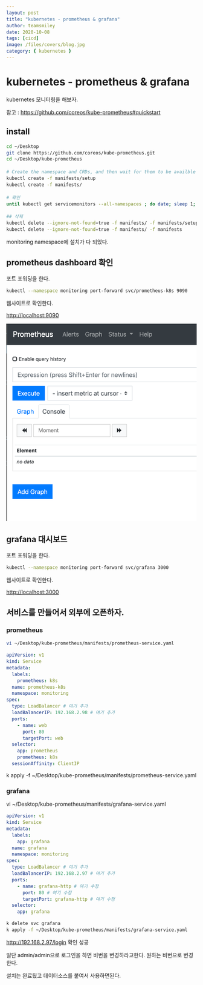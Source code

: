 ```yaml
---
layout: post
title: "kubernetes - prometheus & grafana"
author: teamsmiley
date: 2020-10-08
tags: [cicd]
image: /files/covers/blog.jpg
category: { kubernetes }
---
```


# kubernetes - prometheus & grafana

kubernetes 모니터링을 해보자.

참고 : <https://github.com/coreos/kube-prometheus#quickstart>

## install

```bash
cd ~/Desktop
git clone https://github.com/coreos/kube-prometheus.git
cd ~/Desktop/kube-prometheus

# Create the namespace and CRDs, and then wait for them to be availble before creating the remaining resources
kubectl create -f manifests/setup
kubectl create -f manifests/

# 확인
until kubectl get servicemonitors --all-namespaces ; do date; sleep 1; echo ""; done

## 삭제
kubectl delete --ignore-not-found=true -f manifests/ -f manifests/setup
kubectl delete --ignore-not-found=true -f manifests/ -f manifests
```

monitoring namespace에 설치가 다 되었다.

## prometheus dashboard 확인

포트 포워딩을 한다.

```bash
kubectl --namespace monitoring port-forward svc/prometheus-k8s 9090
```

웹사이트로 확인한다.

<http://localhost:9090>

![](./images/2020-10-07-05-25-09.png)

## grafana 대시보드

포트 포워딩을 한다.

```bash
kubectl --namespace monitoring port-forward svc/grafana 3000
```

웹사이트로 확인한다.

<http://localhost:3000>

## 서비스를 만들어서 외부에 오픈하자.

### prometheus

```bash
vi ~/Desktop/kube-prometheus/manifests/prometheus-service.yaml
```

```yml
apiVersion: v1
kind: Service
metadata:
  labels:
    prometheus: k8s
  name: prometheus-k8s
  namespace: monitoring
spec:
  type: LoadBalancer # 여기 추가
  loadBalancerIP: 192.168.2.98 # 여기 추가
  ports:
    - name: web
      port: 80
      targetPort: web
  selector:
    app: prometheus
    prometheus: k8s
  sessionAffinity: ClientIP
```

k apply -f ~/Desktop/kube-prometheus/manifests/prometheus-service.yaml

### grafana

vi ~/Desktop/kube-prometheus/manifests/grafana-service.yaml

```yml
apiVersion: v1
kind: Service
metadata:
  labels:
    app: grafana
  name: grafana
  namespace: monitoring
spec:
  type: LoadBalancer # 여기 추가
  loadBalancerIP: 192.168.2.97 # 여기 추가
  ports:
    - name: grafana-http # 여기 수정
      port: 80 # 여기 수정
      targetPort: grafana-http # 여기 수정
  selector:
    app: grafana
```

```bash
k delete svc grafana
k apply -f ~/Desktop/kube-prometheus/manifests/grafana-service.yaml
```

<http://192.168.2.97/login> 확인 성공

일단 admin/admin으로 로그인을 하면 비번을 변경하라고한다. 원하는 비번으로 변경한다.

설치는 완료됬고 데이터소스를 붙여서 사용하면된다.
